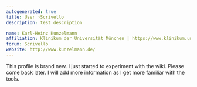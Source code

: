 ```yaml
---
autogenerated: true
title: User ›Scrivello
description: test description

name: Karl-Heinz Kunzelmann
affiliation: Klinikum der Universität München | https://www.klinikum.uni-muenchen.de/de/
forum: Scrivello
website: http://www.kunzelmann.de/
---
```


This profile is brand new. I just started to experiment with the wiki. Please come back later. I will add more information as I get more familiar with the tools.
